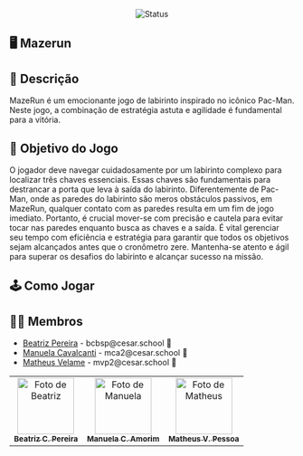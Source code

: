 <p align="center">
  <img
    src="https://img.shields.io/badge/Status-Em%20desenvolvimento-green?style=flat-square"
    alt="Status"
  />
</p>


## 🖥️ Mazerun


## 📄 Descrição

<p>MazeRun é um emocionante jogo de labirinto inspirado no icônico Pac-Man. Neste jogo, a combinação de estratégia astuta e agilidade é fundamental para a vitória. </p>

## 🎲 Objetivo do Jogo

<p>O jogador deve navegar cuidadosamente por um labirinto complexo para localizar três chaves essenciais. Essas chaves são fundamentais para destrancar a porta que leva à saída do labirinto. Diferentemente de Pac-Man, onde as paredes do labirinto são meros obstáculos passivos, em MazeRun, qualquer contato com as paredes resulta em um fim de jogo imediato. Portanto, é crucial mover-se com precisão e cautela para evitar tocar nas paredes enquanto busca as chaves e a saída. É vital gerenciar seu tempo com eficiência e estratégia para garantir que todos os objetivos sejam alcançados antes que o cronômetro zere. Mantenha-se atento e ágil para superar os desafios do labirinto e alcançar sucesso na missão.</p>

## 🕹️ Como Jogar



## 👩‍💻 Membros

<ul>
  <li>
    <a href="https://github.com/biapereira2">Beatriz Pereira</a> -
    bcbsp@cesar.school 📩
  </li>
  <li>
    <a href="https://github.com/Manuelaamorim">Manuela Cavalcanti</a> -
    mca2@cesar.school 📩
  </li>
  <li>
    <a href="https://github.com/MatheusVelame">Matheus Velame</a> -
    mvp2@cesar.school 📩
  </li>
</ul>

<table>
  <tr>
    <td align="center">
      <a href="https://github.com/biapereira2">
        <img src="https://avatars3.githubusercontent.com/biapereira2" width="100px;" alt="Foto de Beatriz"/><br>
        <sub>
          <b>Beatriz C. Pereira</b>
        </sub>
      </a>
    </td>
    <td align="center">
      <a href="https://github.com/Manuelaamorim">
        <img src="https://avatars.githubusercontent.com/Manuelaamorim" width="100px;" alt="Foto de Manuela"/><br>
        <sub>
          <b>Manuela C. Amorim</b>
        </sub>
      </a>
    </td>
    <td align="center">
      <a href="https://github.com/MatheusVelame">
        <img src="https://avatars.githubusercontent.com/MatheusVelame" width="100px;" alt="Foto de Matheus"/><br>
        <sub>
          <b>Matheus V. Pessoa</b>
        </sub>
      </a>
    </td>
  </tr>
</table>
